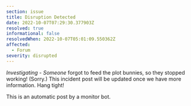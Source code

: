```yaml
---
section: issue
title: Disruption Detected
date: 2022-10-07T07:29:30.377903Z
resolved: true
informational: false
resolvedWhen: 2022-10-07T05:01:09.550362Z
affected:
  - Forum
severity: disrupted
---
```

*Investigating* - _Someone_ forgot to feed the plot bunnies, so they stopped working! (Sorry.) This incident post will be updated once we have more information. Hang tight!

This is an automatic post by a monitor bot.
        